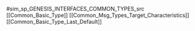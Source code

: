 #sim_sp_GENESIS_INTERFACES_COMMON_TYPES_src
[[Common_Basic_Type]]
[[Common_Msg_Types_Target_Characteristics]]
[[Common_Basic_Type_Last_Default]]
